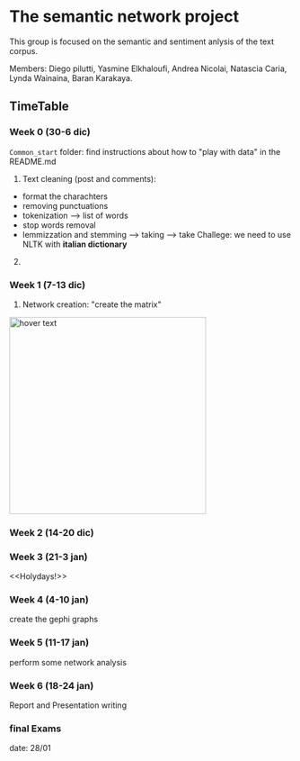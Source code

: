 # The semantic network project

This group is focused on the semantic and sentiment anlysis of the text corpus.

Members: 
Diego pilutti, Yasmine Elkhaloufi, Andrea Nicolai, Natascia Caria, Lynda Wainaina, Baran Karakaya.

## TimeTable

### Week 0 (30-6 dic)
```Common_start``` folder: find instructions about how to "play with data" in the README.md

1) Text cleaning (post and comments):
- format the charachters
- removing punctuations
- tokenization --> list of words
- stop words removal
- lemmizzation and stemming --> taking --> take
Challege: we need to use NLTK with **italian dictionary**
2)  

### Week 1 (7-13 dic)

1) Network creation: "create the matrix"
<p align="left">
  <img src="https://upload.wikimedia.org/wikipedia/de/thumb/2/20/Matrix-logo.svg/1200px-Matrix-logo.svg.png" width="350" title="hover text">
</p>

### Week 2 (14-20 dic)


### Week 3 (21-3 jan)
<<Holydays!>>

### Week 4 (4-10 jan)
create the gephi graphs


### Week 5 (11-17 jan)
perform some network analysis

### Week 6 (18-24 jan)
Report and Presentation writing

### final Exams
date: 28/01
